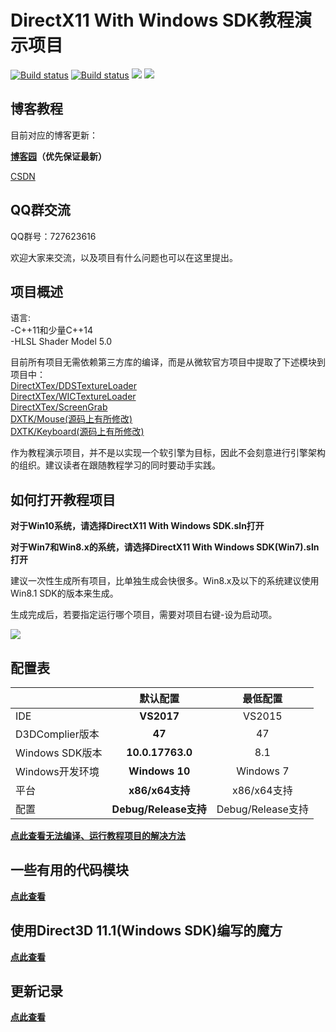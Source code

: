# DirectX11 With Windows SDK教程演示项目
[![Build status](https://ci.appveyor.com/api/projects/status/9ntk5efu2h7mkbgn?svg=true)](https://ci.appveyor.com/project/MKXJun/directx11-with-windows-sdk) [![Build status](https://ci.appveyor.com/api/projects/status/dpl8y4uea5cv0303?svg=true)](https://ci.appveyor.com/project/MKXJun/directx11-with-windows-sdk-s5k2l) ![](https://img.shields.io/badge/license-MIT-dddd00.svg) ![](https://img.shields.io/badge/Ver-1.22.3-519dd9.svg)

## 博客教程

目前对应的博客更新：

**[博客园](https://www.cnblogs.com/X-Jun/p/9028764.html)（优先保证最新）**

[CSDN](https://blog.csdn.net/x_jun96/article/details/80293670)

## QQ群交流

QQ群号：727623616

欢迎大家来交流，以及项目有什么问题也可以在这里提出。

## 项目概述

语言:</br>
-C++11和少量C++14</br>
-HLSL Shader Model 5.0


目前所有项目无需依赖第三方库的编译，而是从微软官方项目中提取了下述模块到项目中：</br>
[DirectXTex/DDSTextureLoader](https://github.com/Microsoft/DirectXTex/tree/master/DDSTextureLoader)</br>
[DirectXTex/WICTextureLoader](https://github.com/Microsoft/DirectXTex/tree/master/WICTextureLoader)</br>
[DirectXTex/ScreenGrab](https://github.com/Microsoft/DirectXTex/tree/master/ScreenGrab)</br>
[DXTK/Mouse(源码上有所修改)](https://github.com/Microsoft/DirectXTK/tree/master/Src)</br>
[DXTK/Keyboard(源码上有所修改)](https://github.com/Microsoft/DirectXTK/tree/master/Src)</br>

作为教程演示项目，并不是以实现一个软引擎为目标，因此不会刻意进行引擎架构的组织。建议读者在跟随教程学习的同时要动手实践。

## 如何打开教程项目

**对于Win10系统，请选择DirectX11 With Windows SDK.sln打开**

**对于Win7和Win8.x的系统，请选择DirectX11 With Windows SDK(Win7).sln打开**

建议一次性生成所有项目，比单独生成会快很多。Win8.x及以下的系统建议使用Win8.1 SDK的版本来生成。

生成完成后，若要指定运行哪个项目，需要对项目右键-设为启动项。

![](https://github.com/MKXJun/DirectX11-With-Windows-SDK/blob/master/MarkdownFiles/001.png)

## 配置表

|               |默认配置          |最低配置   |
|---------------|:----------------:|:---------:|
|IDE            |**VS2017**        |VS2015     |
|D3DComplier版本|**47**            |47         |
|Windows SDK版本|**10.0.17763.0**  |8.1        |
|Windows开发环境|**Windows 10**    |Windows 7  |
|平台           |**x86/x64支持**   |x86/x64支持|
|配置           |**Debug/Release支持**|Debug/Release支持|

**[点此查看无法编译、运行教程项目的解决方法](https://github.com/MKXJun/DirectX11-With-Windows-SDK/blob/master/MarkdownFiles/How-To-Build-Solution/README.md)**

## 一些有用的代码模块

**[点此查看](https://github.com/MKXJun/DirectX11-With-Windows-SDK/blob/master/Modules/)**

## 使用Direct3D 11.1(Windows SDK)编写的魔方

**[点此查看](https://github.com/MKXJun/Rubik-Cube)**

## 更新记录

**[点此查看](https://github.com/MKXJun/DirectX11-With-Windows-SDK/blob/master/MarkdownFiles/Updates/Updates.md)**

